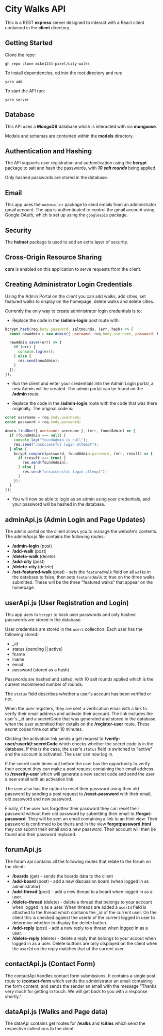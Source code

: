 <!-- @format -->

# City Walks API

This is a REST **express** server designed to interact with a React client contained in the **client** directory.

## Getting Started

Clone the repo:

`gh repo clone mike1234-pixel/city-walks`

To install dependencies, cd into the root directory and run:

`yarn add`

To start the API run:

`yarn server`

## Database

This API uses a **MongoDB** database which is interacted with via **mongoose**.

Models and schemas are contained within the **models** directory.

## Authentication and Hashing

The API supports user registration and authentication using the **bcrypt** package to salt and hash the passwords, with **_10 salt rounds_** being applied.

Only hashed passwords are stored in the database.

## Email

This app uses the `nodemailer` package to send emails from an administrator gmail account. The app is authenticated to control the gmail account using Google OAuth, which is set up using the `googleapis` package.

## Security

The **helmet** package is used to add an extra layer of security.

## Cross-Origin Resource Sharing

**cors** is enabled on this application to serve requests from the client.

## Creating Administrator Login Credentials

Using the Admin Portal on the client you can add walks, add cities, set featured walks to display on the homepage, delete walks and delete cities.

Currently the only way to create administrator login credentials is to:

- Replace the code in the **/admin-login** post route with:

```javascript
bcrypt.hash(req.body.password, saltRounds, (err, hash) => {
  const newAdmin = new Admin({ username: req.body.username, password: hash });

  newAdmin.save((err) => {
    if (err) {
      console.log(err);
    } else {
      res.send(newAdmin);
    }
  });
});
```

- Run the client and enter your credentials into the Admin Login portal, a new Admin will be created. The admin portal can be found on the **/admin** route.

- Replace the code in the **/admin-login** route with the code that was there originally. The original code is:

```javascript
const username = req.body.username;
const password = req.body.password;

Admin.findOne({ username: username }, (err, foundAdmin) => {
  if (foundAdmin === null) {
    console.log("foundAdmin is null");
    res.send("unsuccessful login attempt");
  } else {
    bcrypt.compare(password, foundAdmin.password, (err, result) => {
      if (result === true) {
        res.send(foundAdmin);
      } else {
        res.send("unsuccessful login attempt");
      }
    });
  }
});
```

- You will now be able to login as an admin using your credentials, and your password will be hashed in the database.

## adminApi.js (Admin Login and Page Updates)

The admin portal on the client allows you to manage the website's contents. The adminApi.js file contains the following routes:

- **/admin-login** (post)
- **/add-walk** (post)
- **/delete-walk** (delete)
- **/add-city** (post)
- **/delete-city** (delete)
- **/set-featured-walk** (post) - sets the `featuredWalk` field on all `walks` in the database to false, then sets `featuredWalk` to true on the three walks submitted. These will be the three "featured walks" that appear on the homepage.

## userApi.js (User Registration and Login)

This app uses to `bcrypt` to hash user passwords and only hashed passwords are stored in the database.

User credentials are stored in the `users` collection. Each user has the following stored:

- \_id
- status {pending || active}
- fname
- lname
- email
- password (stored as a hash)

Passwords are hashed and salted, with 10 salt rounds applied which is the current recommend number of rounds.

The `status` field describes whether a user's account has been verified or not.

When the user registers, they are sent a verification email with a link to verify their email address and activate their account. The link includes the user's \_id and a secretCode that was generated and stored in the database when the user submitted their details on the **/register-user** route. These secret codes time out after 10 minutes.

Clicking the activation link sends a get request to **/verify-user/:userId/:secretCode** which checks whether the secret code is in the database. If this is the case, the user's `status` field is switched to "active" and the account is activated. The user can now log in.

If the secret code times out before the user has the opportunity to verify their account they can make a post request containing their email address to **/reverify-user** which will generate a new secret code and send the user a new email with an activation link.

The user also has the option to reset their password using their old password by sending a post request to **/reset-password** with their email, old password and new password.

Finally, if the user has forgotten their password they can reset their password without their old password by submitting their email to **/forgot-password**. They will be sent an email containing a link to an html view. Their password is confirmed to be theirs and in the view **forgotpassword.html** they can submit their email and a new password. Their account will then be found and their password replaced.

## forumApi.js

The forum api contains all the following routes that relate to the forum on the client:

- **/boards** (get) - sends the boards data to the client
- **/add-board** (post) - add a new discussion board (when logged in as administrator)
- **/add-thread** (post) - add a new thread to a board when logged in as a user.
- **/delete-thread** (delete) - delete a thread that belongs to your account when logged in as a user. When threads are added a `userId` field is attached to the thread which contains the \_id of the current user. On the client this is checked against the userId of the current logged in user to determine whether to display the delete button.
- **/add-reply** (post) - add a new reply to a thread when logged in as a user.
- **/delete-reply** (delete) - delete a reply that belongs to your accout when logged in as a user. Delete buttons are only displayed on the client when the `userId` on the reply matches that of the current user.

## contactApi.js (Contact Form)

The contactApi handles contact form submissions. It contains a single post route to **/contact-form** which sends the administrator an email containing the form content, and sends the sender an email with the message "Thanks very much for getting in touch. We will get back to you with a response shortly."

## dataApi.js (Walks and Page data)

The dataApi contains get routes for **/walks** and **/cities** which send the respective collections to the client.
